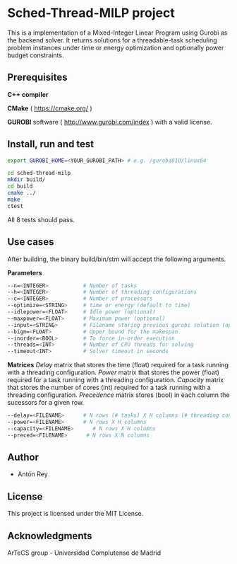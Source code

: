 # Sched-Thread-MILP project

This is a implementation of a Mixed-Integer Linear Program using Gurobi as the backend solver. It returns solutions for a threadable-task scheduling problem instances under time or energy optimization and optionally power budget constraints.

## Prerequisites

**C++ compiler**

**CMake** ( https://cmake.org/ )

**GUROBI** software ( http://www.gurobi.com/index ) with a valid license.

## Install, run and test

```sh
export GUROBI_HOME=<YOUR_GUROBI_PATH> # e.g. /gurobi810/linux64

cd sched-thread-milp
mkdir build/
cd build
cmake ../
make
ctest
```

All 8 tests should pass.

## Use cases

After building, the binary build/bin/stm will accept the following arguments.

**Parameters**

```sh
--n=<INTEGER>           # Number of tasks
--h=<INTEGER>           # Number of threading configurations
--c=<INTEGER>           # Number of processors
--optimize=<STRING>     # time or energy (default to time)
--idlepower=<FLOAT>     # Idle power (optional)
--maxpower=<FLOAT>      # Maximum power (optional)
--input=<STRING>        # Filename storing previous gurobi solution (optional)
--bigm=<FLOAT>          # Upper bound for the makespan
--inorder=<BOOL>        # To force in-order execution
--threads=<INT>         # Number of CPU threads for solving
--timeout<INT>          # Solver timeout in seconds
```

**Matrices**
*Delay* matrix that stores the time (float) required for a task running with a threading configuration.
*Power* matrix that stores the power (float) required for a task running with a threading configuration.
*Capacity* matrix that stores the number of cores (int) required for a task running with a threading configuration.
*Precedence* matrix stores (bool) in each column the sucessors for a given row.


```sh
--delay=<FILENAME>      # N rows (# tasks) X H columns (# threading configurations)
--power=<FILENAME>      # N rows X H columns
--capacity=<FILENAME>      # N rows X H columns
--preced=<FILENAME>      # N rows X N columns
```

## Author
* Antón Rey

## License
This project is licensed under the MIT License.

## Acknowledgments
ArTeCS group - Universidad Complutense de Madrid
